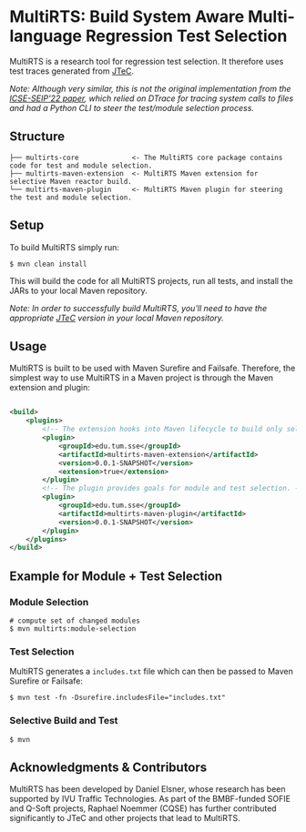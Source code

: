 # MultiRTS: Build System Aware Multi-language Regression Test Selection

MultiRTS is a research tool for regression test selection.
It therefore uses test traces generated from [JTeC](https://github.com/tum-i4/JTeC).

*Note: Although very similar, this is not the original implementation from the [ICSE-SEIP'22 paper](https://doi.org/10.1145/3510457.3513078), which relied on DTrace for tracing system calls to files and 
had a Python CLI to steer the test/module selection process.*

## Structure

```
├── multirts-core             <- The MultiRTS core package contains code for test and module selection.
├── multirts-maven-extension  <- MultiRTS Maven extension for selective Maven reactor build.
└── multirts-maven-plugin     <- MultiRTS Maven plugin for steering the test and module selection.
```

## Setup

To build MultiRTS simply run:

```shell
$ mvn clean install 
```

This will build the code for all MultiRTS projects, run all tests, and install the JARs to your local Maven repository.

*Note: In order to successfully build MultiRTS, you'll need to have the appropriate [JTeC](https://github.com/tum-i4/JTeC) version in your local Maven
repository.*

## Usage

MultiRTS is built to be used with Maven Surefire and Failsafe.
Therefore, the simplest way to use MultiRTS in a Maven project is through the Maven extension and plugin:

```xml

<build>
    <plugins>
        <!-- The extension hooks into Maven lifecycle to build only selected modules. -->
        <plugin>
            <groupId>edu.tum.sse</groupId>
            <artifactId>multirts-maven-extension</artifactId>
            <version>0.0.1-SNAPSHOT</version>
            <extension>true</extension>
        </plugin>
        <!-- The plugin provides goals for module and test selection. -->
        <plugin>
            <groupId>edu.tum.sse</groupId>
            <artifactId>multirts-maven-plugin</artifactId>
            <version>0.0.1-SNAPSHOT</version>
        </plugin>
    </plugins>
</build>
```

## Example for Module + Test Selection

### Module Selection

```shell
# compute set of changed modules
$ mvn multirts:module-selection
```

### Test Selection

MultiRTS generates a `includes.txt` file which can then be passed to Maven Surefire or Failsafe:

```shell
$ mvn test -fn -Dsurefire.includesFile="includes.txt"
```

### Selective Build and Test

```shell
$ mvn
```

## Acknowledgments & Contributors

MultiRTS has been developed by Daniel Elsner, whose research has been supported by IVU Traffic Technologies.
As part of the BMBF-funded SOFIE and Q-Soft projects, Raphael Noemmer (CQSE) has further contributed significantly to
JTeC and other projects that lead to MultiRTS.